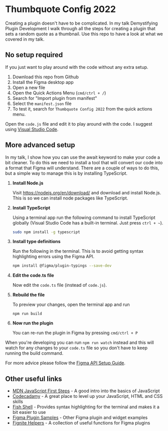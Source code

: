 # Thumbquote Config 2022

Creating a plugin doesn't have to be complicated. In my talk Demystifying Plugin Development I walk through all the steps for creating a plugin that sets a random quote as a thumbnail. Use this repo to have a look at what we covered in my talk.

## No setup required

If you just want to play around with the code without any extra setup.

1. Download this repo from Github
2. Install the Figma desktop app
3. Open a new file
4. Open the Quick Actions Menu (`cmd/ctrl + /`)
5. Search for "Import plugin from manifest"
6. Select the `manifest.json` file
7. To test it, search for `Thumbquote Config 2022` from the quick actions menu.

Open the `code.js` file and edit it to play around with the code. I suggest using [Visual Studio Code](https://code.visualstudio.com/).

## More advanced setup

In my talk, I show how you can use the await keyword to make your code a bit cleaner. To do this we need to install a tool that will convert our code into a format that Figma will understand. There are a couple of ways to do this, but a simple way to manage this is by installing TypeScript.

1. **Install Node.js**

   Visit https://nodejs.org/en/download/ and download and install Node.js. This is so we can install node packages like TypeScript.

2. **Install TypeScript**

   Using a terminal app run the following command to install TypeScript globally (Visual Studio Code has a built-in terminal. Just press `ctrl + ~`).

   ```bash
   sudo npm install -g typescript
   ```

3. **Install type definitions**

   Run the following in the terminal. This is to avoid getting syntax highlighting errors using the Figma API.

   ```bash
   npm install @figma/plugin-typings --save-dev
   ```

4. **Edit the code.ts file**

   Now edit the `code.ts` file (instead of `code.js`).

4. **Rebuild the file**

   To preview your changes, open the terminal app and run

   ```
   npm run build
   ```

5. **Now run the plugin**

   You can re-run the plugin in Figma by pressing `cmd/ctrl + P`


When you're developing you can run `npm run watch` instead and this will watch for any changes to your `code.ts` file so you don't have to keep running the build command.

For more advice please follow the [Figma API Setup Guide](https://www.figma.com/plugin-docs/setup/).

## Other useful links

- [MDN JavaScript First Steps](https://developer.mozilla.org/en-US/docs/Learn/JavaScript/First_steps) - A good intro into the basics of JavaScript
- [Codecadamy](https://www.codecademy.com/) - A great place to level up your JavaScript, HTML and CSS skills
- [Fish Shell](https://fishshell.com/) - Provides syntax highlighting for the terminal and makes it a bit easier to use
- [Figma Plugin Samples](https://github.com/figma/plugin-samples) - Other Figma plugin and widget examples
- [Fignite Helpers](https://github.com/fignite/helpers) - A collection of useful functions for Figma plugins


